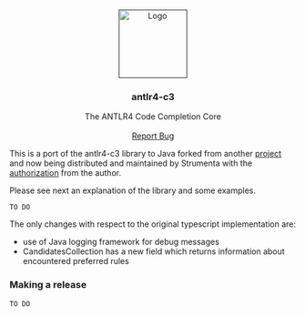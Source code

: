<!-- PROJECT LOGO -->
<br />
<p align="center">
  <a href="">
    <img src="https://avatars.githubusercontent.com/u/20327314?s=200&v=4" alt="Logo" width="120" height="120">
  </a>

<h3 align="center">antlr4-c3</h3>

<p align="center">
    The ANTLR4 Code Completion Core
<br />
    <br />
    <a href="https://github.com/Strumenta/antlr4-c3-java/issues">Report Bug</a>
</p>


This is a port of the antlr4-c3 library to Java forked from another [project](https://github.com/mike-lischke/antlr4-c3/tree/main) and now being distributed 
and maintained by Strumenta with the [authorization](https://github.com/mike-lischke/antlr4-c3/issues/175) from the author.

Please see next an explanation of the library and some examples. 
```
TO DO
```

The only changes with respect to the original typescript implementation are:

- use of Java logging framework for debug messages
- CandidatesCollection has a new field which returns information about encountered preferred rules

### Making a release

```
TO DO
```

